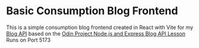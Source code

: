 # Basic Consumption Blog Frontend

This is a simple consumption blog frontend created in React with Vite for my [Blog API](https://github.com/SaraToth/blog-api) based on the [Odin Project Node.js and Express Blog API Lesson](https://www.theodinproject.com/lessons/node-path-nodejs-blog-api)
Runs on Port 5173
